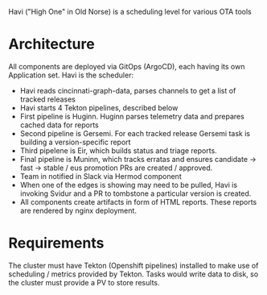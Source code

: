 Havi ("High One" in Old Norse) is a scheduling level for various OTA tools

# Architecture

All components are deployed via GitOps (ArgoCD), each having its own Application set.
Havi is the scheduler:
* Havi reads cincinnati-graph-data, parses channels to get a list of tracked releases
* Havi starts 4 Tekton pipelines, described below
* First pipeline is Huginn. Huginn parses telemetry data and prepares cached data for reports
* Second pipeline is Gersemi. For each tracked release Gersemi task is building a version-specific report
* Third pipelene is Eir, which builds status and triage reports.
* Final pipeline is Muninn, which tracks erratas and ensures candidate -> fast -> stable / eus promotion PRs are created / approved.
* Team in notified in Slack via Hermod component
* When one of the edges is showing may need to be pulled, Havi is invoking Svidur and a PR to tombstone a particular version is created.
* All components create artifacts in form of HTML reports. These reports are rendered by nginx deployment.

# Requirements

The cluster must have Tekton (Openshift pipelines) installed to make use of scheduling / metrics provided by Tekton.
Tasks would write data to disk, so the cluster must provide a PV to store results.
